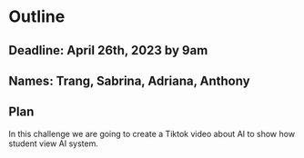 # Outline

## Deadline: April 26th, 2023 by 9am

## Names: Trang, Sabrina, Adriana, Anthony

## Plan

In this challenge we are going to create a Tiktok video about AI to show how student view AI system.
